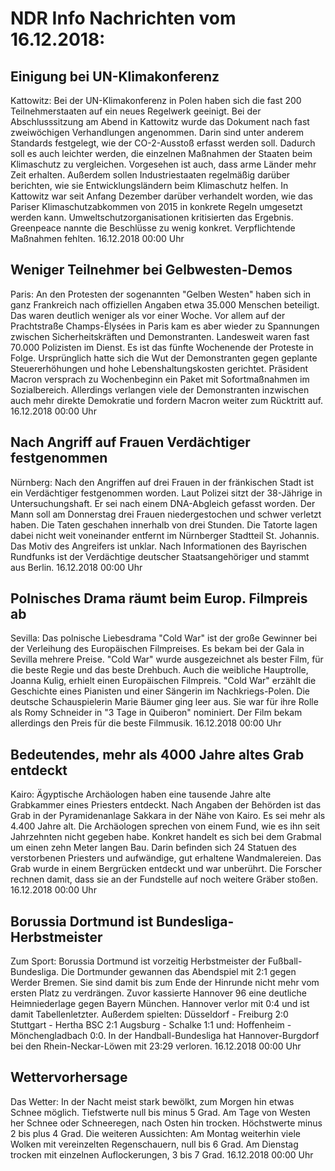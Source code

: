 # NDR Info Nachrichten vom 16.12.2018:


## Einigung bei UN-Klimakonferenz
Kattowitz:	Bei der UN-Klimakonferenz in Polen haben sich die fast 200 Teilnehmerstaaten auf ein neues Regelwerk geeinigt. Bei der Abschlusssitzung am Abend in Kattowitz wurde das Dokument nach fast zweiwöchigen Verhandlungen angenommen. Darin sind unter anderem Standards festgelegt, wie der CO-2-Ausstoß erfasst werden soll. Dadurch soll es auch leichter werden, die einzelnen Maßnahmen der Staaten beim Klimaschutz zu vergleichen. Vorgesehen ist auch, dass arme Länder mehr Zeit erhalten. Außerdem sollen Industriestaaten regelmäßig darüber berichten, wie sie Entwicklungsländern beim Klimaschutz helfen. In Kattowitz war seit Anfang Dezember darüber verhandelt worden, wie das Pariser Klimaschutzabkommen von 2015 in konkrete Regeln umgesetzt werden kann. Umweltschutzorganisationen kritisierten das Ergebnis. Greenpeace nannte die Beschlüsse zu wenig konkret. Verpflichtende Maßnahmen fehlten. 16.12.2018 00:00 Uhr 

## Weniger Teilnehmer bei Gelbwesten-Demos
Paris: An den Protesten der sogenannten "Gelben Westen" haben sich in ganz Frankreich nach offiziellen Angaben etwa 35.000 Menschen beteiligt. Das waren deutlich weniger als vor einer Woche. Vor allem auf der Prachtstraße Champs-Élysées in Paris kam es aber wieder zu Spannungen zwischen Sicherheitskräften und Demonstranten. Landesweit waren fast 70.000 Polizisten im Dienst. Es ist das fünfte Wochenende der Proteste in Folge. Ursprünglich hatte sich die Wut der Demonstranten gegen geplante Steuererhöhungen und hohe Lebenshaltungskosten gerichtet. Präsident Macron versprach zu Wochenbeginn ein Paket mit Sofortmaßnahmen im Sozialbereich. Allerdings verlangen viele der Demonstranten inzwischen auch mehr direkte Demokratie und fordern Macron weiter zum Rücktritt auf. 16.12.2018 00:00 Uhr 

## Nach Angriff auf Frauen Verdächtiger festgenommen
Nürnberg: Nach den Angriffen auf drei Frauen in der fränkischen Stadt ist ein Verdächtiger festgenommen worden. Laut Polizei sitzt der 38-Jährige in Untersuchungshaft. Er sei nach einem DNA-Abgleich gefasst worden. Der Mann soll am Donnerstag drei Frauen niedergestochen und schwer verletzt haben. Die Taten geschahen innerhalb von drei Stunden. Die Tatorte lagen dabei nicht weit voneinander entfernt im Nürnberger Stadtteil St. Johannis. Das Motiv des Angreifers ist unklar. Nach Informationen des Bayrischen Rundfunks ist der Verdächtige deutscher Staatsangehöriger und stammt aus Berlin. 16.12.2018 00:00 Uhr 

## Polnisches Drama räumt beim Europ. Filmpreis ab
Sevilla:	Das polnische Liebesdrama "Cold War" ist der große Gewinner bei der Verleihung des Europäischen Filmpreises. Es bekam bei der Gala in Sevilla mehrere Preise. "Cold War" wurde ausgezeichnet als bester Film, für die beste Regie und das beste Drehbuch. Auch die weibliche Hauptrolle, Joanna Kulig, erhielt einen Europäischen Filmpreis. "Cold War" erzählt die Geschichte eines Pianisten und einer Sängerin im Nachkriegs-Polen. Die deutsche Schauspielerin Marie Bäumer ging leer aus. Sie war für ihre Rolle als Romy Schneider in "3 Tage in Quiberon" nominiert. Der Film bekam allerdings den Preis für die beste Filmmusik. 16.12.2018 00:00 Uhr 

## Bedeutendes, mehr als 4000 Jahre altes Grab entdeckt
Kairo:	Ägyptische Archäologen haben eine tausende Jahre alte Grabkammer eines Priesters entdeckt. Nach Angaben der Behörden ist das Grab in der Pyramidenanlage Sakkara in der Nähe von Kairo. Es sei mehr als 4.400 Jahre alt. Die Archäologen sprechen von einem Fund, wie es ihn seit Jahrzehnten nicht gegeben habe. Konkret handelt es sich bei dem Grabmal um einen zehn Meter langen Bau. Darin befinden sich 24 Statuen des verstorbenen Priesters und aufwändige, gut erhaltene Wandmalereien. Das Grab wurde in einem Bergrücken entdeckt und war unberührt. Die Forscher rechnen damit, dass sie an der Fundstelle auf noch weitere Gräber stoßen. 16.12.2018 00:00 Uhr 

## Borussia Dortmund ist Bundesliga-Herbstmeister
Zum Sport:	Borussia Dortmund ist vorzeitig Herbstmeister der Fußball-Bundesliga. Die Dortmunder gewannen das Abendspiel mit 2:1 gegen Werder Bremen. Sie sind damit bis zum Ende der Hinrunde nicht mehr vom ersten Platz zu verdrängen. Zuvor kassierte Hannover 96 eine deutliche Heimniederlage gegen Bayern München. Hannover verlor mit 0:4 und ist damit Tabellenletzter. Außerdem spielten:
Düsseldorf - Freiburg 2:0
Stuttgart - Hertha BSC 2:1
Augsburg - Schalke 1:1
und: Hoffenheim - Mönchengladbach 0:0. In der Handball-Bundesliga hat Hannover-Burgdorf bei den Rhein-Neckar-Löwen mit 23:29 verloren. 16.12.2018 00:00 Uhr 

## Wettervorhersage
Das Wetter: In der Nacht meist stark bewölkt, zum Morgen hin etwas Schnee möglich. Tiefstwerte null bis minus 5 Grad. Am Tage von Westen her Schnee oder Schneeregen, nach Osten hin trocken. Höchstwerte minus 2 bis plus 4 Grad. Die weiteren Aussichten: Am Montag weiterhin viele Wolken mit vereinzelten Regenschauern, null bis 6 Grad. Am Dienstag trocken mit einzelnen Auflockerungen, 3 bis 7 Grad. 16.12.2018 00:00 Uhr 
